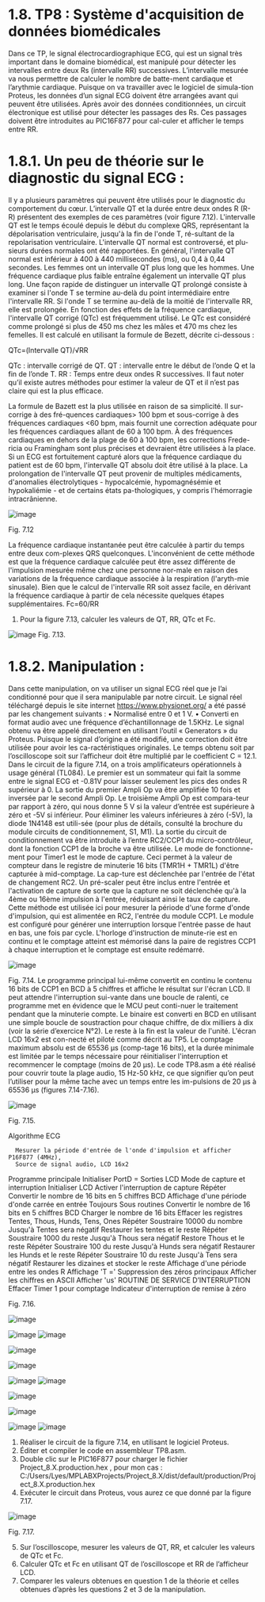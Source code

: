 # 1.8.	TP8 : Système d'acquisition de données biomédicales 
Dans ce TP, le signal électrocardiographique ECG, qui est un signal très important dans le domaine biomédical, est manipulé pour détecter les intervalles entre deux Rs (intervalle RR) successives. L’intervalle mesurée va nous permettre de calculer le nombre de batte-ment cardiaque et l’arythmie cardiaque. Puisque on va travailler avec le logiciel de simula-tion Proteus, les données d’un signal ECG doivent être arrangées avant qui peuvent être utilisées. Après avoir des données conditionnées, un circuit électronique est utilisé pour détecter les passages des Rs. Ces passages doivent être introduites au PIC16F877 pour cal-culer et afficher le temps entre RR.  
 # 1.8.1.	Un peu de théorie sur le diagnostic du signal ECG :
Il y a plusieurs paramètres qui peuvent être utilisés pour le diagnostic du comportement du cœur. L’intervalle QT et la durée entre deux ondes R (R-R) présentent des exemples de ces paramètres (voir figure 7.12).  L'intervalle QT est le temps écoulé depuis le début du complexe QRS, représentant la dépolarisation ventriculaire, jusqu'à la fin de l'onde T, ré-sultant de la repolarisation ventriculaire. L'intervalle QT normal est controversé, et plu-sieurs durées normales ont été rapportées. En général, l'intervalle QT normal est inférieur à 400 à 440 millisecondes (ms), ou 0,4 à 0,44 secondes. Les femmes ont un intervalle QT plus long que les hommes. Une fréquence cardiaque plus faible entraîne également un intervalle QT plus long.
Une façon rapide de distinguer un intervalle QT prolongé consiste à examiner si l'onde T se termine au-delà du point intermédiaire entre l'intervalle RR. Si l'onde T se termine au-delà de la moitié de l'intervalle RR, elle est prolongée. En fonction des effets de la fréquence cardiaque, l'intervalle QT corrigé (QTc) est fréquemment utilisé. Le QTc est considéré comme prolongé si plus de 450 ms chez les mâles et 470 ms chez les femelles. Il est calculé en utilisant la formule de Bezett, décrite ci-dessous :

QTc=(Intervalle QT)/√RR

QTc : intervalle corrigé de QT.
QT : intervalle entre le début de l’onde Q et la fin de l’onde T.
RR : Temps entre deux ondes R successives.
Il faut noter qu’il existe autres méthodes pour estimer la valeur de QT et il n’est pas claire qui est la plus efficace. 

La formule de Bazett est la plus utilisée en raison de sa simplicité. Il sur-corrige à des fré-quences cardiaques> 100 bpm et sous-corrige à des fréquences cardiaques <60 bpm, mais fournit une correction adéquate pour les fréquences cardiaques allant de 60 à 100 bpm.
À des fréquences cardiaques en dehors de la plage de 60 à 100 bpm, les corrections Frede-ricia ou Framingham sont plus précises et devraient être utilisées à la place.
Si un ECG est fortuitement capturé alors que la fréquence cardiaque du patient est de 60 bpm, l'intervalle QT absolu doit être utilisé à la place.
La prolongation de l'intervalle QT peut provenir de multiples médicaments, d'anomalies électrolytiques - hypocalcémie, hypomagnésémie et hypokaliémie - et de certains états pa-thologiques, y compris l'hémorragie intracrânienne.

![image](https://github.com/LyesSaadSaoud/MicroController.github.io/assets/78357759/0b8fb1f5-0754-4662-aa72-46edc2cd4eac)

Fig. 7.12

La fréquence cardiaque instantanée peut être calculée à partir du temps entre deux com-plexes QRS quelconques. L'inconvénient de cette méthode est que la fréquence cardiaque calculée peut être assez différente de l'impulsion mesurée même chez une personne nor-male en raison des variations de la fréquence cardiaque associée à la respiration (l'aryth-mie sinusale). Bien que le calcul de l'intervalle RR soit assez facile, en dérivant la fréquence cardiaque à partir de cela nécessite quelques étapes supplémentaires.
Fc=60/RR
1.	Pour la figure 7.13, calculer les valeurs de QT, RR, QTc et Fc.

![image](https://github.com/LyesSaadSaoud/MicroController.github.io/assets/78357759/41e77421-0644-425c-a1b3-aa75290967d6)
Fig. 7.13.

 # 1.8.2.	Manipulation :
Dans cette manipulation, on va utiliser un signal ECG réel que je l’ai conditionné pour que il sera manipulable par notre circuit. Le signal réel téléchargé depuis le site internet https://www.physionet.org/ a été passé par les changement suivants :
•	Normalisé entre 0 et 1 V.
•	Converti en format audio avec une fréquence d’échantillonnage de 1.5KHz.
Le signal obtenu va être appelé directement en utilisant l’outil « Generators » du Proteus.
Puisque le signal d’origine a été modifié, une correction doit être utilisée pour avoir les ca-ractéristiques originales. Le temps obtenu soit par l’oscilloscope soit sur l’afficheur doit être multiplié par le coefficient C = 12.1.  
Dans le circuit de la figure 7.14, on a trois amplificateurs opérationnels à usage général (TL084). Le premier est un sommateur qui fait la somme entre le signal ECG et -0.81V pour laisser seulement les pics des ondes R supérieur à 0. La sortie du premier Ampli Op va être amplifiée 10 fois et inversée par le second Ampli Op. Le troisième Ampli Op est compara-teur par rapport à zéro, qui nous donne 5 V si la valeur d’entrée est supérieure à zéro et -5V si inférieur. Pour éliminer les valeurs inférieures à zéro (-5V), la diode 1N4148 est utili-sée (pour plus de détails, consulté la brochure du module circuits de conditionnement, S1, M1).
La sortie du circuit de conditionnement va être introduite à l’entre RC2/CCP1 du micro-contrôleur, dont la fonction CCP1 de la broche va être utilisée.  Le mode de fonctionne-ment pour Timer1 est le mode de capture. Ceci permet à la valeur de compteur dans le registre de minuterie 16 bits (TMR1H + TMR1L) d'être capturée à mid-comptage. La cap-ture est déclenchée par l'entrée de l'état de changement RC2. Un pré-scaler peut être inclus entre l'entrée et l'activation de capture de sorte que la capture ne soit déclenchée qu'à la 4ème ou 16ème impulsion à l'entrée, réduisant ainsi le taux de capture. Cette méthode est utilisée ici pour mesurer la période d'une forme d'onde d'impulsion, qui est alimentée en RC2, l'entrée du module CCP1. Le module est configuré pour générer une interruption lorsque l'entrée passe de haut en bas, une fois par cycle. L'horloge d'instruction de minute-rie est en continu et le comptage atteint est mémorisé dans la paire de registres CCP1 à chaque interruption et le comptage est ensuite redémarré.

![image](https://github.com/LyesSaadSaoud/MicroController.github.io/assets/78357759/4fbdb554-edf3-43dd-bcdb-5f0f3302ac96)

Fig. 7.14.
Le programme principal lui-même convertit en continu le contenu 16 bits de CCP1 en BCD à 5 chiffres et affiche le résultat sur l'écran LCD. Il peut attendre l'interruption sui-vante dans une boucle de ralenti, ce programme met en évidence que le MCU peut conti-nuer le traitement pendant que la minuterie compte. Le binaire est converti en BCD en utilisant une simple boucle de soustraction pour chaque chiffre, de dix milliers à dix (voir la série d’exercice N°2). Le reste à la fin est la valeur de l'unité. L'écran LCD 16x2 est con-necté et piloté comme décrit au TP5. Le comptage maximum absolu est de 65536 µs (comp-tage 16 bits), et la durée minimale est limitée par le temps nécessaire pour réinitialiser l'interruption et recommencer le comptage (moins de 20 μs). Le code TP8.asm a été réalisé pour couvrir toute la plage audio, 15 Hz-50 kHz, ce que signifier qu’on peut l’utiliser pour la même tache avec un temps entre les im-pulsions de 20 μs à 65536 µs (figures 7.14-7.16).  

![image](https://github.com/LyesSaadSaoud/MicroController.github.io/assets/78357759/5db74c61-ca4b-4abc-8cd4-8b8e400140cd)

Fig. 7.15.

Algorithme ECG

      Mesurer la période d'entrée de l'onde d'impulsion et afficher P16F877 (4MHz),
      Source de signal audio, LCD 16x2 
Programme principale
      Initialiser
      PortD = Sorties LCD
      Mode de capture et interruption
Initialiser LCD
      Activer l'interruption de capture
      Répéter
         Convertir le nombre de 16 bits en 5 chiffres BCD
         Affichage d'une période d'onde carrée en entrée
      Toujours
Sous routines
Convertir le nombre de 16 bits en 5 chiffres BCD
      Charger le nombre de 16 bits
      Effacer les registres
        Tentes, Thous, Hunds, Tens, Ones
      Répéter
        Soustraire 10000 du nombre
      Jusqu'à Tentes sera négatif
        Restaurer les tentes et le reste
      Répéter
        Soustraire 1000 du reste
      Jusqu'à Thous sera négatif
        Restore Thous et le reste
      Répéter
        Soustraire 100 du reste
      Jusqu'à Hunds sera négatif
        Restaurer les Hunds et le reste
      Répéter
        Soustraire 10 du reste
      Jusqu'à Tens sera négatif
        Restaurer les dizaines et stocker le reste
Affichage d'une période entre les ondes R 
        Affichage 'T ='
        Suppression des zéros principaux
        Afficher les chiffres en ASCII
        Afficher 'us'
ROUTINE DE SERVICE D’INTERRUPTION
        Effacer Timer 1 pour comptage
        Indicateur d'interruption de remise à zéro

Fig. 7.16.

![image](https://github.com/LyesSaadSaoud/MicroController.github.io/assets/78357759/86f826a6-8e36-4cca-b4fc-a8b2f044b235)

![image](https://github.com/LyesSaadSaoud/MicroController.github.io/assets/78357759/c034736a-ae2b-4566-8cf9-bf627d836793)
![image](https://github.com/LyesSaadSaoud/MicroController.github.io/assets/78357759/ee696ef9-ccd1-45e2-994e-9e4101b638ee)

![image](https://github.com/LyesSaadSaoud/MicroController.github.io/assets/78357759/be4c3d71-10be-4659-978c-56e9475d3356)

![image](https://github.com/LyesSaadSaoud/MicroController.github.io/assets/78357759/06d97a72-3532-4f09-a3f9-6765d095879b)

![image](https://github.com/LyesSaadSaoud/MicroController.github.io/assets/78357759/3dc6c9a4-4d58-4400-bffe-a0b4ff86253b)
![image](https://github.com/LyesSaadSaoud/MicroController.github.io/assets/78357759/07b08f6e-7e29-4a2d-bf22-bcc7d40f7160)

![image](https://github.com/LyesSaadSaoud/MicroController.github.io/assets/78357759/c678495d-f80b-4853-9e3c-780d06687854)

![image](https://github.com/LyesSaadSaoud/MicroController.github.io/assets/78357759/be0c42e7-0d4b-407c-af78-34c3dcb74419)

![image](https://github.com/LyesSaadSaoud/MicroController.github.io/assets/78357759/b2b54ddb-94b3-4324-b58d-797866754e40)
![image](https://github.com/LyesSaadSaoud/MicroController.github.io/assets/78357759/052080ae-498b-40e8-bee5-ad38c655f506)

1.	Réaliser le circuit de la figure 7.14, en utilisant le logiciel Proteus.
2.	Éditer et compiler le code en assembleur TP8.asm.
3.	Double clic sur le PIC16F877 pour charger le fichier Project_8.X.production.hex , pour mon cas : C:/Users/Lyes/MPLABXProjects/Project_8.X/dist/default/production/Project_8.X.production.hex
4.	Exécuter le circuit dans Proteus, vous aurez ce que donné par la figure 7.17.

![image](https://github.com/LyesSaadSaoud/MicroController.github.io/assets/78357759/5740a22f-6194-41ba-b0ec-1eb1ae4dc96e)

Fig. 7.17.

5.	Sur l’oscilloscope, mesurer les valeurs de QT, RR, et calculer les valeurs de QTc et Fc.
6.	Calculer QTc et Fc en utilisant QT de l’oscilloscope et RR de l’afficheur LCD.
7.	Comparer les valeurs obtenues en question 1 de la théorie et celles obtenues d’après les questions 2 et 3 de la manipulation.   












